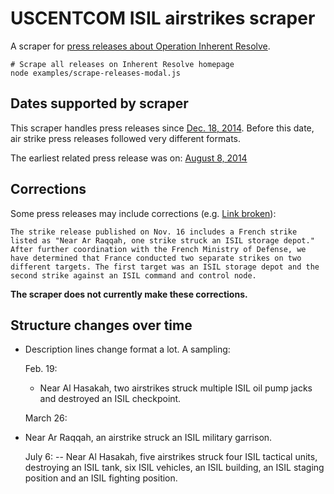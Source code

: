 # USCENTCOM ISIL airstrikes scraper

A scraper for [press releases about Operation Inherent Resolve](http://www.centcom.mil/MEDIA/PRESS-RELEASES/).

    # Scrape all releases on Inherent Resolve homepage
    node examples/scrape-releases-modal.js

## Dates supported by scraper

This scraper handles press releases since [Dec. 18, 2014](http://www.centcom.mil/MEDIA/PRESS-RELEASES/Press-Release-View/Article/904334/dec-18-military-airstrikes-continue-against-isil-terrorists-in-syria-and-iraq/).
Before this date, air strike press releases followed very different
formats.

The earliest related press release was on: [August 8, 2014](http://www.centcom.mil/MEDIA/PRESS-RELEASES/Press-Release-View/Article/903959/us-aircraft-conduct-targeted-airstrike-in-northern-iraq/)

## Corrections

Some press releases may include corrections (e.g. [Link broken](http://www.centcom.mil/en/news/articles/nov.-18-military-airstrikes-continue-against-isil-terrorists-in-syria-and-i)):

    The strike release published on Nov. 16 includes a French strike listed as "Near Ar Raqqah, one strike struck an ISIL storage depot." After further coordination with the French Ministry of Defense, we have determined that France conducted two separate strikes on two different targets. The first target was an ISIL storage depot and the second strike against an ISIL command and control node.

**The scraper does not currently make these corrections.**

## Structure changes over time

* Description lines change format a lot. A sampling:

    Feb. 19:
    * Near Al Hasakah, two airstrikes struck multiple ISIL oil pump jacks and destroyed an ISIL checkpoint.

    March 26:
    <li> Near Ar Raqqah, an airstrike struck an ISIL military garrison.</li>

    July 6:
    -- Near Al Hasakah, five airstrikes struck four ISIL tactical units, destroying an ISIL tank, six ISIL vehicles, an ISIL building, an ISIL staging position and an ISIL fighting position.

